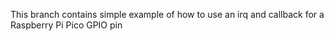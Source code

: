 This branch contains simple example of how to use an irq and callback for a Raspberry Pi Pico GPIO pin
